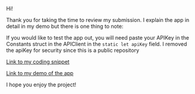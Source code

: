 Hi!

Thank you for taking the time to review my submission. I explain the app in detail in my demo but there is one thing to note:

If you would like to test the app out, you will need paste your APIKey in the Constants struct in the APIClient in the `static let apiKey` field.
I removed the apiKey for security since this is a public repository

[Link to my coding snippet](https://drive.google.com/file/d/1lPc6LfdNgzrrTsI2gv5pXODpPCzf0Kym/view?usp=sharing)

[Link to my demo of the app](https://drive.google.com/file/d/1IcU6MrATuFSIasJNgCtLeuHb14oulNT7/view?usp=sharing)

I hope you enjoy the project!
